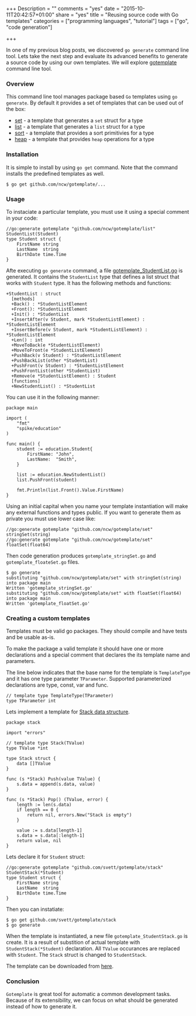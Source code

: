 +++
Description = ""
comments = "yes"
date = "2015-10-11T20:42:57+01:00"
share = "yes"
title = "Reusing source code with Go templates"
categories = ["programming languages", "tutorial"]
tags = ["go", "code generation"]

+++

In one of my previous blog posts, we discovered `go generate` command line
tool. Lets take the next step and evaluate its advanced benefits to generate a source code 
by using our own templates. We will explore [gotemplate](https://github.com/ncw/gotemplate) 
command line tool.

### Overview

This command line tool manages package based `Go` templates using `go generate`.
By default it provides a set of templates that can be used out of the box:

- [set](http://godoc.org/github.com/ncw/gotemplate/set) - a template that generates a `set` struct for a type
- [list](http://godoc.org/github.com/ncw/gotemplate/list) - a template that generates a `list` struct for a type
- [sort](http://godoc.org/github.com/ncw/gotemplate/sort) - a template that provides a sort primitivies for a type
- [heap](http://godoc.org/github.com/ncw/gotemplate/heap) - a template that provides `heap` operations for a type

### Installation

It is simple to install by using `go get` command.
Note that the command installs the predefined templates as well.

```
$ go get github.com/ncw/gotemplate/...
```


### Usage

To instaciate a particular template, you must use it using a special comment in your code: 

```
//go:generate gotemplate "github.com/ncw/gotemplate/list" StudentList(Student)
type Student struct {
	FirstName string
	LastName  string
	BirthDate time.Time
}
```

Afte executing `go generate` command, a file [gotemplate_StudentList.go](https://gist.github.com/86acbeea21c02af69e70) 
is generated. It contains the `StudentList` type that defines a list struct
that works with `Student` type. It has the following methods and functions:

```
+StudentList : struct
  [methods]
  +Back() : *StudentListElement
  +Front(): *StudentListElement
  +Init() : *StudentList
  +InsertAfter(v Student, mark *StudentListElement) : *StudentListElement
  +InsertBefore(v Student, mark *StudentListElement) : *StudentListElement
  +Len() : int
  +MoveToBack(e *StudentListElement)
  +MoveToFront(e *StudentListElement)
  +PushBack(v Student) : *StudentListElement
  +PushBackList(other *StudentList)
  +PushFront(v Student) : *StudentListElement
  +PushFrontList(other *StudentList)
  +Remove(e *StudentListElement) : Student
  [functions]
  +NewStudentList() : *StudentList
```

You can use it in the following manner:

```
package main

import (
	"fmt"
	"spike/education"
)

func main() {
	student := education.Student{
		FirstName: "John",
		LastName:  "Smith",
	}

	list := education.NewStudentList()
	list.PushFront(student)

	fmt.Println(list.Front().Value.FirstName)
}
```

Using an initial capital when you name your template instantiation will make 
any external functions and types public. If you want to generate them as private
you must use lower case like:

```
//go:generate gotemplate "github.com/ncw/gotemplate/set" stringSet(string)
//go:generate gotemplate "github.com/ncw/gotemplate/set" floatSet(float64)
```

Then code generation produces `gotemplate_stringSet.go` and `gotemplate_floateSet.go` files.
```
$ go generate
substituting "github.com/ncw/gotemplate/set" with stringSet(string) into package main
Written 'gotemplate_stringSet.go'
substituting "github.com/ncw/gotemplate/set" with floatSet(float64) into package main
Written 'gotemplate_floatSet.go'
```

### Creating a custom templates

Templates must be valid go packages. They should compile and have tests and be usable as-is. 

To make the package a valid template it should have one or more declarations and 
a special comment that declares the its template name and parameters.

The line below indicates that the base name for the template is `TemplateType` 
and it has one type parameter `TParameter`. Supported parameterized declarations
are type, const, var and func.

```
// template type TemplateType(TParameter)
type TParameter int
```

Lets implement a template for [Stack data structure](http://bit.ly/1Pwvd5W).

```
package stack

import "errors"

// template type Stack(TValue)
type TValue *int

type Stack struct {
	data []TValue
}

func (s *Stack) Push(value TValue) {
	s.data = append(s.data, value)
}

func (s *Stack) Pop() (TValue, error) {
	length := len(s.data)
	if length == 0 {
		return nil, errors.New("Stack is empty")
	}

	value := s.data[length-1]
	s.data = s.data[:length-1]
	return value, nil
}
```

Lets declare it for `Student` struct:

```
//go:generate gotemplate "github.com/svett/gotemplate/stack" StudentStack(*Student)
type Student struct {
	FirstName string
	LastName  string
	BirthDate time.Time
}
```

Then you can instatiate:

```
$ go get github.com/svett/gotemplate/stack
$ go generate
```

When the template is instantiated, a new file `gotemplate_StudentStack.go` is create. 
It is a result of substition of actual template with `StudentStack(*Student)` declaration. 
All `TValue` occurances are replaced with `Student`. The `Stack` struct is changed to `StudentStack`.

The template can be downloaded from [here](https://github.com/svett/gotemplate/).

### Conclusion

`Gotemplate` is great tool for automatic a common development tasks. Because of its
extensibility, we can focus on what should be generated instead of how to generate it.



